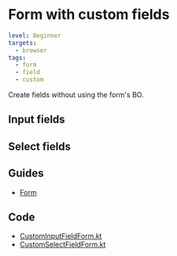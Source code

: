 # Form with custom fields

```yaml
level: Beginner
targets:
  - browser
tags:
  - form
  - field
  - custom
```

Create fields without using the form's BO.

## Input fields

<div data-zk-enrich="CustomInputFieldForm"></div>

## Select fields

<div data-zk-enrich="CustomSelectFieldForm"></div>

## Guides

- [Form](/doc/guides/browser/builtin/Forms.md)

## Code

- [CustomInputFieldForm.kt](/cookbook/src/jsMain/kotlin/zakadabar/cookbook/browser/field/custom/CustomInputFieldForm.kt)
- [CustomSelectFieldForm.kt](/cookbook/src/jsMain/kotlin/zakadabar/cookbook/browser/field/custom/CustomSelectFieldForm.kt)